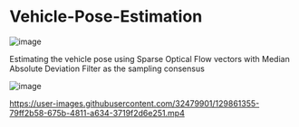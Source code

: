 # Vehicle-Pose-Estimation
![image](https://user-images.githubusercontent.com/32479901/131238764-37d59421-2a52-488b-9214-0512840c21b1.png)


Estimating the vehicle pose using Sparse Optical Flow vectors with Median Absolute  Deviation Filter as the sampling consensus

![image](https://user-images.githubusercontent.com/32479901/129861470-39fcf532-6b53-4da2-975c-fb9432149cbd.png)


https://user-images.githubusercontent.com/32479901/129861355-79ff2b58-675b-4811-a634-3719f2d6e251.mp4


